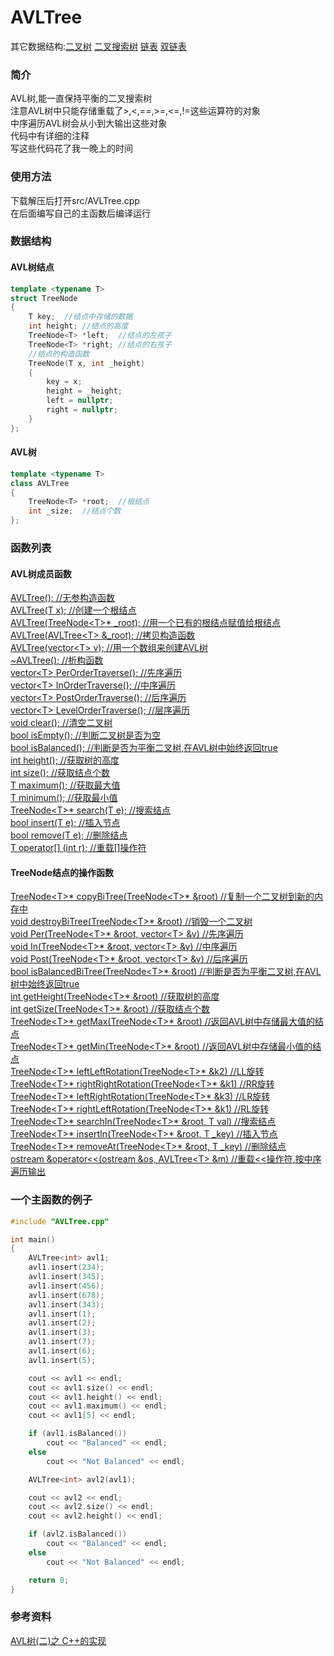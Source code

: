 # AVLTree
其它数据结构:[二叉树](https://github.com/heiyedeshengyin/BinaryTree) [二叉搜索树](https://github.com/heiyedeshengyin/BinarySearchTree) [链表](https://github.com/heiyedeshengyin/LinkedList) [双链表](https://github.com/heiyedeshengyin/DoublyLinkedList)

### 简介
AVL树,能一直保持平衡的二叉搜索树  
注意AVL树中只能存储重载了>,<,==,>=,<=,!=这些运算符的对象  
中序遍历AVL树会从小到大输出这些对象  
代码中有详细的注释  
写这些代码花了我一晚上的时间

### 使用方法
下载解压后打开src/AVLTree.cpp  
在后面编写自己的主函数后编译运行

### 数据结构
#### AVL树结点
```cpp
template <typename T>
struct TreeNode
{
	T key;	//结点中存储的数据
	int height;	//结点的高度
	TreeNode<T> *left;	//结点的左孩子
	TreeNode<T> *right;	//结点的右孩子
	//结点的构造函数
	TreeNode(T x, int _height)
	{
		key = x;
		height = _height;
		left = nullptr;
		right = nullptr;
	}
};
```
#### AVL树
```cpp
template <typename T>
class AVLTree
{
	TreeNode<T> *root;	//根结点
	int _size;	//结点个数
};
```
### 函数列表
#### AVL树成员函数
[AVLTree();	//无参构造函数](https://github.com/heiyedeshengyin/AVLTree/blob/master/src/AVLTree.cpp#L79)  
[AVLTree(T x);	//创建一个根结点](https://github.com/heiyedeshengyin/AVLTree/blob/master/src/AVLTree.cpp#L91)  
[AVLTree(TreeNode\<T\>* _root);	//用一个已有的根结点赋值给根结点](https://github.com/heiyedeshengyin/AVLTree/blob/master/src/AVLTree.cpp#L128)  
[AVLTree(AVLTree\<T\> &_root);	//拷贝构造函数](https://github.com/heiyedeshengyin/AVLTree/blob/master/src/AVLTree.cpp#L140)  
[AVLTree(vector\<T\> v);	//用一个数组来创建AVL树](https://github.com/heiyedeshengyin/AVLTree/blob/master/src/AVLTree.cpp#L152)  
[~AVLTree();	//析构函数](https://github.com/heiyedeshengyin/AVLTree/blob/master/src/AVLTree.cpp#L189)  
[vector\<T\> PerOrderTraverse();	//先序遍历](https://github.com/heiyedeshengyin/AVLTree/blob/master/src/AVLTree.cpp#L221)  
[vector\<T\> InOrderTraverse();	//中序遍历](https://github.com/heiyedeshengyin/AVLTree/blob/master/src/AVLTree.cpp#L254)  
[vector\<T\> PostOrderTraverse();	//后序遍历](https://github.com/heiyedeshengyin/AVLTree/blob/master/src/AVLTree.cpp#L287)  
[vector\<T\> LevelOrderTraverse();	//层序遍历](https://github.com/heiyedeshengyin/AVLTree/blob/master/src/AVLTree.cpp#L301)  
[void clear();	//清空二叉树](https://github.com/heiyedeshengyin/AVLTree/blob/master/src/AVLTree.cpp#L330)  
[bool isEmpty();	//判断二叉树是否为空](https://github.com/heiyedeshengyin/AVLTree/blob/master/src/AVLTree.cpp#L343)  
[bool isBalanced();	//判断是否为平衡二叉树,在AVL树中始终返回true](https://github.com/heiyedeshengyin/AVLTree/blob/master/src/AVLTree.cpp#L377)  
[int height();	//获取树的高度](https://github.com/heiyedeshengyin/AVLTree/blob/master/src/AVLTree.cpp#L405)  
[int size();	//获取结点个数](https://github.com/heiyedeshengyin/AVLTree/blob/master/src/AVLTree.cpp#L436)  
[T maximum();	//获取最大值](https://github.com/heiyedeshengyin/AVLTree/blob/master/src/AVLTree.cpp#L467)  
[T minimum();	//获取最小值](https://github.com/heiyedeshengyin/AVLTree/blob/master/src/AVLTree.cpp#L503)  
[TreeNode\<T\>* search(T e);	//搜索结点](https://github.com/heiyedeshengyin/AVLTree/blob/master/src/AVLTree.cpp#L544)  
[bool insert(T e);	//插入节点](https://github.com/heiyedeshengyin/AVLTree/blob/master/src/AVLTree.cpp#L677)  
[bool remove(T e);	//删除结点](https://github.com/heiyedeshengyin/AVLTree/blob/master/src/AVLTree.cpp#L786)  
[T operator[] (int r);	//重载[]操作符](https://github.com/heiyedeshengyin/AVLTree/blob/master/src/AVLTree.cpp#L804)  

#### TreeNode结点的操作函数
[TreeNode\<T\>* copyBiTree(TreeNode\<T\>* &root) //复制一个二叉树到新的内存中](https://github.com/heiyedeshengyin/AVLTree/blob/master/src/AVLTree.cpp#L105)  
[void destroyBiTree(TreeNode\<T\>* &root)  //销毁一个二叉树](https://github.com/heiyedeshengyin/AVLTree/blob/master/src/AVLTree.cpp#L167)  
[void Per(TreeNode\<T\>* &root, vector\<T\> &v)  //先序遍历](https://github.com/heiyedeshengyin/AVLTree/blob/master/src/AVLTree.cpp#L204)  
[void In(TreeNode\<T\>* &root, vector\<T\> &v) //中序遍历](https://github.com/heiyedeshengyin/AVLTree/blob/master/src/AVLTree.cpp#L237)  
[void Post(TreeNode\<T\>* &root, vector\<T\> &v) //后序遍历](https://github.com/heiyedeshengyin/AVLTree/blob/master/src/AVLTree.cpp#L270)  
[bool isBalancedBiTree(TreeNode\<T\>* &root) //判断是否为平衡二叉树,在AVL树中始终返回true](https://github.com/heiyedeshengyin/AVLTree/blob/master/src/AVLTree.cpp#L356)  
[int getHeight(TreeNode\<T\>* &root) //获取树的高度](https://github.com/heiyedeshengyin/AVLTree/blob/master/src/AVLTree.cpp#L390)  
[int getSize(TreeNode\<T\>* &root) //获取结点个数](https://github.com/heiyedeshengyin/AVLTree/blob/master/src/AVLTree.cpp#L421)  
[TreeNode\<T\>* getMax(TreeNode\<T\>* &root) //返回AVL树中存储最大值的结点](https://github.com/heiyedeshengyin/AVLTree/blob/master/src/AVLTree.cpp#L448)  
[TreeNode\<T\>* getMin(TreeNode\<T\>* &root) //返回AVL树中存储最小值的结点](https://github.com/heiyedeshengyin/AVLTree/blob/master/src/AVLTree.cpp#L484)  
[TreeNode\<T\>* leftLeftRotation(TreeNode\<T\>* &k2) //LL旋转](https://github.com/heiyedeshengyin/AVLTree/blob/master/src/AVLTree.cpp#L557)  
[TreeNode\<T\>* rightRightRotation(TreeNode\<T\>* &k1) //RR旋转](https://github.com/heiyedeshengyin/AVLTree/blob/master/src/AVLTree.cpp#L579)  
[TreeNode\<T\>* leftRightRotation(TreeNode\<T\>* &k3)  //LR旋转](https://github.com/heiyedeshengyin/AVLTree/blob/master/src/AVLTree.cpp#L601)  
[TreeNode\<T\>* rightLeftRotation(TreeNode\<T\>* &k1)  //RL旋转](https://github.com/heiyedeshengyin/AVLTree/blob/master/src/AVLTree.cpp#L615)  
[TreeNode\<T\>* searchIn(TreeNode\<T\>* &root, T val)  //搜索结点](https://github.com/heiyedeshengyin/AVLTree/blob/master/src/AVLTree.cpp#L522)  
[TreeNode\<T\>* insertIn(TreeNode\<T\>* &root, T _key) //插入节点](https://github.com/heiyedeshengyin/AVLTree/blob/master/src/AVLTree.cpp#L631)  
[TreeNode\<T\>* removeAt(TreeNode\<T\>* &root, T _key) //删除结点](https://github.com/heiyedeshengyin/AVLTree/blob/master/src/AVLTree.cpp#L697)  
[ostream &operator<<(ostream &os, AVLTree\<T\> &m) //重载<<操作符,按中序遍历输出](https://github.com/heiyedeshengyin/AVLTree/blob/master/src/AVLTree.cpp#L822)  

### 一个主函数的例子
```cpp
#include "AVLTree.cpp"

int main()
{
	AVLTree<int> avl1;
	avl1.insert(234);
	avl1.insert(345);
	avl1.insert(456);
	avl1.insert(678);
	avl1.insert(343);
	avl1.insert(1);
	avl1.insert(2);
	avl1.insert(3);
	avl1.insert(7);
	avl1.insert(6);
	avl1.insert(5);

	cout << avl1 << endl;
	cout << avl1.size() << endl;
	cout << avl1.height() << endl;
	cout << avl1.maximum() << endl;
	cout << avl1[5] << endl;

	if (avl1.isBalanced())
		cout << "Balanced" << endl;
	else
		cout << "Not Balanced" << endl;

	AVLTree<int> avl2(avl1);

	cout << avl2 << endl;
	cout << avl2.size() << endl;
	cout << avl2.height() << endl;

	if (avl2.isBalanced())
		cout << "Balanced" << endl;
	else
		cout << "Not Balanced" << endl;

	return 0;
}
```

### 参考资料
[AVL树(二)之 C++的实现](https://www.cnblogs.com/skywang12345/p/3577360.html)
